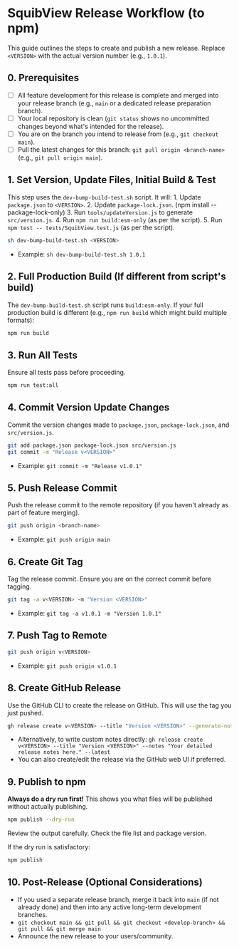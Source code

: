 # SquibView Release Workflow (to npm)

This guide outlines the steps to create and publish a new release.
Replace `<VERSION>` with the actual version number (e.g., `1.0.1`).

## 0. Prerequisites

*   [ ] All feature development for this release is complete and merged into your release branch (e.g., `main` or a dedicated release preparation branch).
*   [ ] Your local repository is clean (`git status` shows no uncommitted changes beyond what's intended for the release).
*   [ ] You are on the branch you intend to release from (e.g., `git checkout main`).
*   [ ] Pull the latest changes for this branch: `git pull origin <branch-name>` (e.g., `git pull origin main`).

## 1. Set Version, Update Files, Initial Build & Test

This step uses the `dev-bump-build-test.sh` script. It will:
    1.  Update `package.json` to `<VERSION>`.
    2.  Update `package-lock.json`. (npm install --package-lock-only)
    3.  Run `tools/updateVersion.js` to generate `src/version.js`.
    4.  Run `npm run build:esm-only` (as per the script).
    5.  Run `npm test -- tests/SquibView.test.js` (as per the script).

```bash
sh dev-bump-build-test.sh <VERSION>
```
*   Example: `sh dev-bump-build-test.sh 1.0.1`

## 2. Full Production Build (If different from script's build)

The `dev-bump-build-test.sh` script runs `build:esm-only`. If your full production build is different (e.g., `npm run build` which might build multiple formats):

```bash
npm run build
```

## 3. Run All Tests

Ensure all tests pass before proceeding.

```bash
npm run test:all
```

## 4. Commit Version Update Changes

Commit the version changes made to `package.json`, `package-lock.json`, and `src/version.js`.

```bash
git add package.json package-lock.json src/version.js
git commit -m "Release v<VERSION>"
```
*   Example: `git commit -m "Release v1.0.1"`

## 5. Push Release Commit

Push the release commit to the remote repository (if you haven't already as part of feature merging).

```bash
git push origin <branch-name>
```
*   Example: `git push origin main`

## 6. Create Git Tag

Tag the release commit. Ensure you are on the correct commit before tagging.

```bash
git tag -a v<VERSION> -m "Version <VERSION>"
```
*   Example: `git tag -a v1.0.1 -m "Version 1.0.1"`

## 7. Push Tag to Remote

```bash
git push origin v<VERSION>
```
*   Example: `git push origin v1.0.1`

## 8. Create GitHub Release

Use the GitHub CLI to create the release on GitHub. This will use the tag you just pushed.

```bash
gh release create v<VERSION> --title "Version <VERSION>" --generate-notes --latest
```
*   Alternatively, to write custom notes directly:
    `gh release create v<VERSION> --title "Version <VERSION>" --notes "Your detailed release notes here." --latest`
*   You can also create/edit the release via the GitHub web UI if preferred.

## 9. Publish to npm

**Always do a dry run first!** This shows you what files will be published without actually publishing.

```bash
npm publish --dry-run
```
Review the output carefully. Check the file list and package version.

If the dry run is satisfactory:

```bash
npm publish
```

## 10. Post-Release (Optional Considerations)

*   If you used a separate release branch, merge it back into `main` (if not already done) and then into any active long-term development branches.
*   `git checkout main && git pull && git checkout <develop-branch> && git pull && git merge main`
*   Announce the new release to your users/community. 